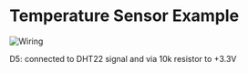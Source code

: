 # Temperature Sensor Example
![Wiring](https://github.com/sinricpro/esp8266-esp32-sdk/raw/master/examples/temperaturesensor/DHT22_Wiring.png)
  
D5: connected to DHT22 signal and via 10k resistor to +3.3V
